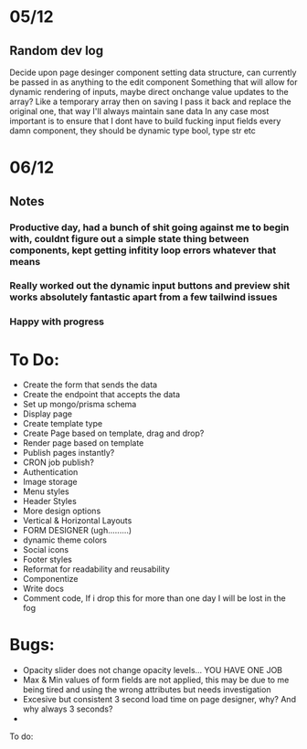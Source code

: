 
# 05/12

## Random dev log
Decide upon page desinger component setting data structure, can currently be passed in as anything to the edit component
Something that will allow for dynamic rendering of inputs, maybe direct onchange value updates to the array? Like a temporary array then on saving I pass it back and replace the original one, that way I'll always maintain sane data
In any case most important is to ensure that I dont have to build fucking input fields every damn component, they should be dynamic
type bool, type str etc


# 06/12
## Notes
### Productive day, had a bunch of shit going against me to begin with, couldnt figure out a simple state thing between components, kept getting infitity loop errors whatever that means
### Really worked out the dynamic input buttons and preview shit works absolutely fantastic apart from a few tailwind issues
### Happy with progress

# To Do:

- Create the form that sends the data
- Create the endpoint that accepts the data
- Set up mongo/prisma schema
- Display page
- Create template type
- Create Page based on template, drag and drop?
- Render page based on template
- Publish pages instantly? 
- CRON job publish? 
- Authentication
- Image storage
- Menu styles
- Header Styles
- More design options
- Vertical & Horizontal Layouts
- FORM DESIGNER (ugh.........)
- dynamic theme colors
- Social icons
- Footer styles
- Reformat for readability and reusability
- Componentize
- Write docs
- Comment code, If i drop this for more than one day I will be lost in the fog


# Bugs:

- Opacity slider does not change opacity levels... YOU HAVE ONE JOB
- Max & Min values of form fields are not applied, this may be due to me being tired and using the wrong attributes but needs investigation
- Excesive but consistent 3 second load time on page designer, why? And why always 3 seconds?
- 




To do:


